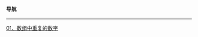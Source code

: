 #### 导航
***
[01、数组中重复的数字](https://github.com/DjangoLe/jianzhioffer--Java/blob/master/01%E3%80%81%E6%89%BE%E5%87%BA%E6%95%B0%E7%BB%84%E4%B8%AD%E9%87%8D%E5%A4%8D%E7%9A%84%E6%95%B0%E5%AD%97.md)

